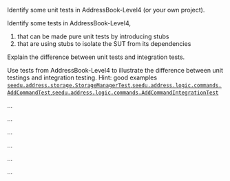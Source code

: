 <panel type="danger" header=":trophy: Can explain different types of testing :star:" expandable expanded no-close>

<panel type="danger" header=":trophy: Can explain unit testing :star:" expandable>
  <include src="../../book/testing/testingTypes/unitTesting/what/full.md" />
  <panel header=":dart: Evidence" expanded>

Identify some unit tests in AddressBook-Level4 (or your own project).

  </panel>
</panel>

<panel type="info" header=":trophy: Can use stubs to isolate an SUT from its dependencies :star::star::star:" expandable>
  <include src="../../book/testing/testingTypes/unitTesting/stubs/full.md" />
  <panel header=":dart: Evidence" expanded>

Identify some tests in AddressBook-Level4,
1. that can be made pure unit tests by introducing stubs
2. that are using stubs to isolate the SUT from its dependencies 

  </panel>
</panel>

<panel type="warning" header=":trophy: Can explain integration testing :star::star:" expandable>
  <include src="../../book/testing/testingTypes/integrationTesting/what/full.md" />
  <panel header=":dart: Evidence" expanded>

Explain the difference between unit tests and integration tests. 

  </panel>
</panel>

<panel type="info" header=":trophy: Can do integration testing :star::star::star:" expandable>
  <include src="../../book/testing/testingTypes/integrationTesting/how/full.md" />
  <panel header=":dart: Evidence" expanded>

Use tests from AddressBook-Level4 to illustrate the difference between unit testings and integration testing. Hint: good examples [`seedu.address.storage.StorageManagerTest`](https://github.com/nus-cs2103-AY1718S1/addressbook-level4/blob/master/src/test/java/seedu/address/storage/StorageManagerTest.java),[`seedu.address.logic.commands.AddCommandTest`](https://github.com/nus-cs2103-AY1718S1/addressbook-level4/blob/master/src/test/java/seedu/address/logic/commands/AddCommandTest.java),[`seedu.address.logic.commands.AddCommandIntegrationTest`](https://github.com/nus-cs2103-AY1718S1/addressbook-level4/blob/master/src/test/java/seedu/address/logic/commands/AddCommandIntegrationTest.java)

  </panel>
</panel>

<panel type="danger" header=":trophy: Can explain system testing :star:" expandable>
  <include src="../../book/testing/testingTypes/systemTesting/what/full.md" />
  <panel header=":dart: Evidence" expanded>

...

  </panel>
</panel>

<panel type="info" header=":trophy: Can explain automated GUI testing :star::star::star:" expandable>
  <include src="../../book/testing/testAutomation/testingGuis/full.md" />
  <panel header=":dart: Evidence" expanded>

...

  </panel>
</panel>

<panel type="warning" header=":trophy: Can explain acceptance testing :star::star:" expandable>
  <include src="../../book/testing/testingTypes/acceptanceTesting/what/full.md" />
  <panel header=":dart: Evidence" expanded>

...

  </panel>
</panel>

<panel type="info" header=":trophy: Can explain the differences between system testing and acceptance testing :star::star::star:" expandable>
  <include src="../../book/testing/testingTypes/acceptanceTesting/acceptanceVsSystemTesting/full.md" />
  <panel header=":dart: Evidence" expanded>

...

  </panel>
</panel>

<panel type="info" header=":trophy: Can explain test case design for use case based testing :star::star::star:" expandable>
  <include src="../../book/testCaseDesign/more/testingUseCases/full.md" />
  <panel header=":dart: Evidence" expanded>

...

  </panel>
</panel>


<panel type="info" header=":trophy: Can explain alpha and beta testing :star::star::star:" expandable>
  <include src="../../book/testing/testingTypes/alphaBetaTesting/what/full.md" />
  <panel header=":dart: Evidence" expanded>

...

  </panel>
</panel>


</panel>
